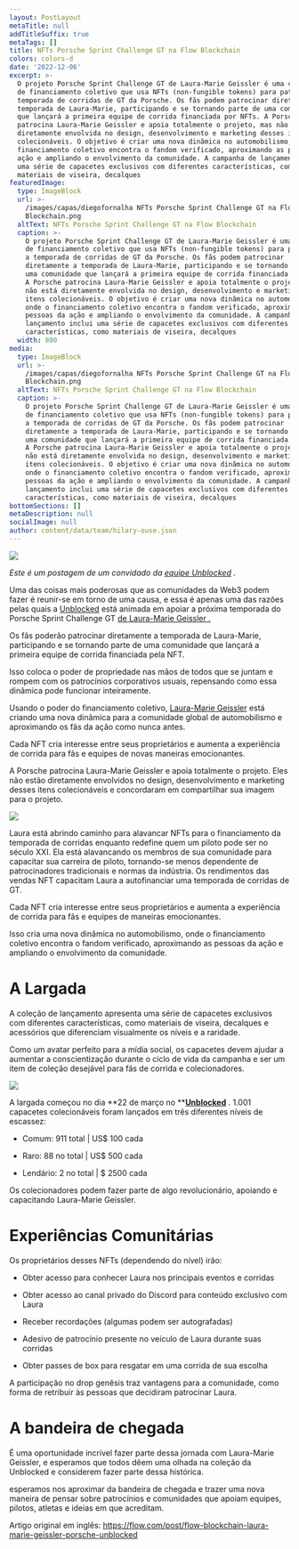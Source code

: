 ```yaml
---
layout: PostLayout
metaTitle: null
addTitleSuffix: true
metaTags: []
title: NFTs Porsche Sprint Challenge GT na Flow Blockchain
colors: colors-d
date: '2022-12-06'
excerpt: >-
  O projeto Porsche Sprint Challenge GT de Laura-Marie Geissler é uma campanha
  de financiamento coletivo que usa NFTs (non-fungible tokens) para patrocinar a
  temporada de corridas de GT da Porsche. Os fãs podem patrocinar diretamente a
  temporada de Laura-Marie, participando e se tornando parte de uma comunidade
  que lançará a primeira equipe de corrida financiada por NFTs. A Porsche
  patrocina Laura-Marie Geissler e apoia totalmente o projeto, mas não está
  diretamente envolvida no design, desenvolvimento e marketing desses itens
  colecionáveis. O objetivo é criar uma nova dinâmica no automobilismo, onde o
  financiamento coletivo encontra o fandom verificado, aproximando as pessoas da
  ação e ampliando o envolvimento da comunidade. A campanha de lançamento inclui
  uma série de capacetes exclusivos com diferentes características, como
  materiais de viseira, decalques
featuredImage:
  type: ImageBlock
  url: >-
    /images/capas/diegofornalha NFTs Porsche Sprint Challenge GT na Flow
    Blockchain.png
  altText: NFTs Porsche Sprint Challenge GT na Flow Blockchain
  caption: >-
    O projeto Porsche Sprint Challenge GT de Laura-Marie Geissler é uma campanha
    de financiamento coletivo que usa NFTs (non-fungible tokens) para patrocinar
    a temporada de corridas de GT da Porsche. Os fãs podem patrocinar
    diretamente a temporada de Laura-Marie, participando e se tornando parte de
    uma comunidade que lançará a primeira equipe de corrida financiada por NFTs.
    A Porsche patrocina Laura-Marie Geissler e apoia totalmente o projeto, mas
    não está diretamente envolvida no design, desenvolvimento e marketing desses
    itens colecionáveis. O objetivo é criar uma nova dinâmica no automobilismo,
    onde o financiamento coletivo encontra o fandom verificado, aproximando as
    pessoas da ação e ampliando o envolvimento da comunidade. A campanha de
    lançamento inclui uma série de capacetes exclusivos com diferentes
    características, como materiais de viseira, decalques
  width: 800
media:
  type: ImageBlock
  url: >-
    /images/capas/diegofornalha NFTs Porsche Sprint Challenge GT na Flow
    Blockchain.png
  altText: NFTs Porsche Sprint Challenge GT na Flow Blockchain
  caption: >-
    O projeto Porsche Sprint Challenge GT de Laura-Marie Geissler é uma campanha
    de financiamento coletivo que usa NFTs (non-fungible tokens) para patrocinar
    a temporada de corridas de GT da Porsche. Os fãs podem patrocinar
    diretamente a temporada de Laura-Marie, participando e se tornando parte de
    uma comunidade que lançará a primeira equipe de corrida financiada por NFTs.
    A Porsche patrocina Laura-Marie Geissler e apoia totalmente o projeto, mas
    não está diretamente envolvida no design, desenvolvimento e marketing desses
    itens colecionáveis. O objetivo é criar uma nova dinâmica no automobilismo,
    onde o financiamento coletivo encontra o fandom verificado, aproximando as
    pessoas da ação e ampliando o envolvimento da comunidade. A campanha de
    lançamento inclui uma série de capacetes exclusivos com diferentes
    características, como materiais de viseira, decalques
bottomSections: []
metaDescription: null
socialImage: null
author: content/data/team/hilary-ouse.json
---
```

[![](https://assets-global.website-files.com/618c953e65cc2ba3f44d1a02/62f3a4d539ce35f793e2cb40\_62396217155a4b545e98da8a_NFTco_PorscheLMG_Banner.png)](https://assets-global.website-files.com/618c953e65cc2ba3f44d1a02/62f3a4d539ce35f793e2cb40\_62396217155a4b545e98da8a_NFTco_PorscheLMG_Banner.png)

*Este é um postagem de um convidado da *[*equipe Unblocked*](https://unblocked.exchange/)* .*

Uma das coisas mais poderosas que as comunidades da Web3 podem fazer é reunir-se em torno de uma causa, e essa é apenas uma das razões pelas quais a [Unblocked](https://unblocked.exchange/) está animada em apoiar a próxima temporada do Porsche Sprint Challenge GT [de Laura-Marie Geissler .](http://www.lmg-racing.de/) 

Os fãs poderão patrocinar diretamente a temporada de Laura-Marie, participando e se tornando parte de uma comunidade que lançará a primeira equipe de corrida financiada pela NFT.

Isso coloca o poder de propriedade nas mãos de todos que se juntam e rompem com os patrocínios corporativos usuais, repensando como essa dinâmica pode funcionar inteiramente.

Usando o poder do financiamento coletivo, [Laura-Marie Geissler](https://www.instagram.com/lauramariegeissler/) está criando uma nova dinâmica para a comunidade global de automobilismo e aproximando os fãs da ação como nunca antes. 

Cada NFT cria interesse entre seus proprietários e aumenta a experiência de corrida para fãs e equipes de novas maneiras emocionantes.

A Porsche patrocina Laura-Marie Geissler e apoia totalmente o projeto. Eles não estão diretamente envolvidos no design, desenvolvimento e marketing desses itens colecionáveis e concordaram em compartilhar sua imagem para o projeto.

[![](https://assets-global.website-files.com/618c953e65cc2ba3f44d1a02/62f3a4d639ce35e667e2cb4b\_623961d508e8e933595258c7\_porsche.jpeg)](https://assets-global.website-files.com/618c953e65cc2ba3f44d1a02/62f3a4d639ce35e667e2cb4b\_623961d508e8e933595258c7\_porsche.jpeg)

Laura está abrindo caminho para alavancar NFTs para o financiamento da temporada de corridas enquanto redefine quem um piloto pode ser no século XXI. Ela está alavancando os membros de sua comunidade para capacitar sua carreira de piloto, tornando-se menos dependente de patrocinadores tradicionais e normas da indústria. Os rendimentos das vendas NFT capacitam Laura a autofinanciar uma temporada de corridas de GT.

Cada NFT cria interesse entre seus proprietários e aumenta a experiência de corrida para fãs e equipes de maneiras emocionantes.

Isso cria uma nova dinâmica no automobilismo, onde o financiamento coletivo encontra o fandom verificado, aproximando as pessoas da ação e ampliando o envolvimento da comunidade.

# [](https://www.web3dev.com.br/diegofornalha/nfts-porsche-sprint-challenge-gt-na-flow-blockchain-d7l?preview=361019cc6b70009f4da990082ad0c4f708331bf3d554bd4d17faee141e7a665e731e16ed03318efe75cba4d86ad40656ec67925d4933e3e13fb802ea#a-largada)**A Largada**

A coleção de lançamento apresenta uma série de capacetes exclusivos com diferentes características, como materiais de viseira, decalques e acessórios que diferenciam visualmente os níveis e a raridade. 

Como um avatar perfeito para a mídia social, os capacetes devem ajudar a aumentar a conscientização durante o ciclo de vida da campanha e ser um item de coleção desejável para fãs de corrida e colecionadores.

[![](https://assets-global.website-files.com/618c953e65cc2ba3f44d1a02/62f3a4d539ce354108e2cb3f\_62396217155a4b545e98da8a_NFTco_PorscheLMG_Banner.png)](https://assets-global.website-files.com/618c953e65cc2ba3f44d1a02/62f3a4d539ce354108e2cb3f\_62396217155a4b545e98da8a_NFTco_PorscheLMG_Banner.png)

A largada começou no dia **22 de março no **[**Unblocked**](https://unblocked.exchange/) . 1.001 capacetes colecionáveis foram lançados em três diferentes níveis de escassez:

*   Comum: 911 total | US$ 100 cada

*   Raro: 88 no total | US$ 500 cada

*   Lendário: 2 no total | $ 2500 cada

Os colecionadores podem fazer parte de algo revolucionário, apoiando e capacitando Laura-Marie Geissler.

# [](https://www.web3dev.com.br/diegofornalha/nfts-porsche-sprint-challenge-gt-na-flow-blockchain-d7l?preview=361019cc6b70009f4da990082ad0c4f708331bf3d554bd4d17faee141e7a665e731e16ed03318efe75cba4d86ad40656ec67925d4933e3e13fb802ea#experi%C3%AAncias-comunit%C3%A1rias)**Experiências Comunitárias**

Os proprietários desses NFTs (dependendo do nível) irão:

*   Obter acesso para conhecer Laura nos principais eventos e corridas

*   Obter acesso ao canal privado do Discord para conteúdo exclusivo com Laura

*   Receber recordações (algumas podem ser autografadas)

*   Adesivo de patrocínio presente no veículo de Laura durante suas corridas

*   Obter passes de box para resgatar em uma corrida de sua escolha

A participação no drop genêsis traz vantagens para a comunidade, como forma de retribuir às pessoas que decidiram patrocinar Laura.

# [](https://www.web3dev.com.br/diegofornalha/nfts-porsche-sprint-challenge-gt-na-flow-blockchain-d7l?preview=361019cc6b70009f4da990082ad0c4f708331bf3d554bd4d17faee141e7a665e731e16ed03318efe75cba4d86ad40656ec67925d4933e3e13fb802ea#a-bandeira-de-chegada)**A bandeira de chegada**

É uma oportunidade incrível fazer parte dessa jornada com Laura-Marie Geissler, e esperamos que todos dêem uma olhada na coleção da Unblocked e considerem fazer parte dessa histórica.

esperamos nos aproximar da bandeira de chegada e trazer uma nova maneira de pensar sobre patrocínios e comunidades que apoiam equipes, pilotos, atletas e ideias em que acreditam.

Artigo original em inglês: <https://flow.com/post/flow-blockchain-laura-marie-geissler-porsche-unblocked>

